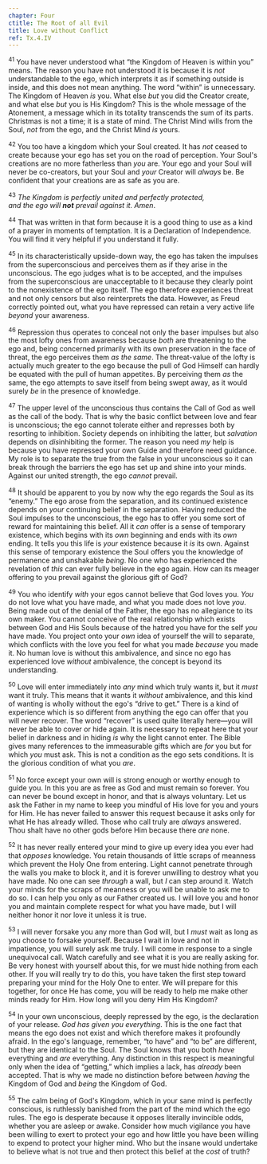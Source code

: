 ```yaml
---
chapter: Four
ctitle: The Root of all Evil
title: Love without Conflict
ref: Tx.4.IV
---
```


<sup>41</sup> You have never understood what “the Kingdom of Heaven is within you”
means. The reason you have not understood it is because it is *not*
understandable to the ego, which interprets it as if something outside
is inside, and this does not mean anything. The word “within” is
unnecessary. The Kingdom of Heaven *is* you. What else *but* you did the
Creator create, and what else *but* you is His Kingdom? This is the
whole message of the Atonement, a message which in its totality
transcends the sum of its parts. Christmas is not a time; it is a state
of mind. The Christ Mind wills from the Soul, *not* from the ego, and
the Christ Mind *is* yours.

<sup>42</sup> You too have a kingdom which your Soul created. It has *not* ceased
to create because your ego has set you on the road of perception. Your
Soul's creations are no more fatherless than *you* are. Your ego and
your Soul will never be co-creators, but your Soul and *your* Creator
will *always* be. Be confident that your creations are as safe as you
are.

<sup>43</sup> *The Kingdom is perfectly united and perfectly protected,<br/>and the
ego will **not** prevail against it. Amen*.

<sup>44</sup> That was written in that form because it is a good thing to use as a
kind of a prayer in moments of temptation. It is a Declaration of
Independence. You will find it very helpful if you understand it fully.

<sup>45</sup> In its characteristically upside-down way, the ego has taken the
impulses from the superconscious and perceives them as if they arise in
the unconscious. The ego judges what is to be accepted, and the
impulses from the superconscious are unacceptable to it because they
clearly point to the nonexistence of the ego itself. The ego therefore
experiences threat and not only censors but also reinterprets the data.
However, as Freud correctly pointed out, what you have repressed can
retain a very active life *beyond* your awareness.

<sup>46</sup> Repression thus operates to conceal not only the baser impulses but
also the most lofty ones from awareness because *both* are threatening
to the ego and, being concerned primarily with its own preservation in
the face of threat, the ego perceives them *as the same*. The
threat-value of the lofty is actually much greater to the ego because
the pull of God Himself can hardly be equated with the pull of human
appetites. By perceiving them *as* the same, the ego attempts to save
itself from being swept away, as it would surely *be* in the presence
of knowledge.

<sup>47</sup> The upper level of the unconscious thus contains the Call of God as
well as the call of the body. That is why the basic conflict between
love and fear is unconscious; the ego cannot tolerate either and
represses both by resorting to inhibition. Society depends on
inhibiting the latter, but *salvation* depends on *dis*inhibiting the
former. The reason you need *my* help is because you have repressed
your own Guide and therefore need guidance. My role is to separate the
true from the false in your unconscious so it can break through the
barriers the ego has set up and shine into your minds. Against our
united strength, the ego *cannot* prevail.

<sup>48</sup> It should be apparent to you by now why the ego regards the Soul as
its “enemy.” The ego arose from the separation, and its continued
existence depends on *your* continuing belief in the separation. Having
reduced the Soul impulses to the unconscious, the ego has to offer you
some sort of reward for maintaining this belief. All it *can* offer is
a sense of temporary existence, which begins with its *own* beginning
and ends with its *own* ending. It tells you this life is *your*
existence because it *is* its own. Against this sense of temporary
existence the Soul offers you the knowledge of permanence and
unshakable *being*. No one who has experienced the revelation of *this*
can ever fully believe in the ego again. How can its meager offering to
you prevail against the glorious gift of God?

<sup>49</sup> You who identify *with* your egos cannot believe that God loves you.
*You* do not love what you have made, and what you made does not love
*you*. Being made out of the denial of the Father, the ego has no
allegiance to its own maker. You cannot conceive of the real
relationship which exists between God and His Souls because of the
hatred you have for the self *you* have made. You project onto your
*own* idea of yourself the will to separate, which conflicts with the
love you feel for what you made *because* you made it. No human love is
without this ambivalence, and since no ego has experienced love
*without* ambivalence, the concept is beyond its understanding.

<sup>50</sup> Love will enter immediately into *any* mind which truly wants it,
but it *must* want it truly. This means that it wants it *without*
ambivalence, and this kind of wanting is wholly without the ego's
“drive to get.” There is a kind of experience which is so different
from anything the ego can offer that you will never recover. The word
“recover” is used quite literally here—you will never be able to cover
or hide again. It is necessary to repeat here that your belief in
darkness and in hiding *is* why the light cannot enter. The Bible gives
many references to the immeasurable gifts which are *for* you but for
which *you* must ask. This is not a condition as the ego sets
conditions. It is the glorious condition of what you *are*.

<sup>51</sup> No force except your own will is strong enough or worthy enough to
guide you. In this you are as free as God and must remain so forever.
You can never be bound except in honor, and that is always voluntary.
Let us ask the Father in my name to keep you mindful of His love for
you and yours for Him. He has never failed to answer this request
because it asks only for what He has already willed. Those who call
truly are *always* answered. Thou shalt have no other gods before Him
because there *are* none.

<sup>52</sup> It has never really entered your mind to give up every idea you ever
had that *opposes* knowledge. You retain thousands of little scraps of
meanness which prevent the Holy One from entering. Light cannot
penetrate through the walls you make to block it, and it is forever
unwilling to destroy what you have made. No one can see *through* a
wall, but *I* can step around it. Watch your minds for the scraps of
meanness or you will be unable to ask me to do so. I can help you only
as our Father created us. I will love you and honor you and maintain
complete respect for what you have made, but I will neither honor it
nor love it unless it is true.

<sup>53</sup> I will never forsake you any more than God will, but I *must* wait
as long as you choose to forsake yourself. Because I wait in love and
not in impatience, you will surely ask me truly. I will come in
response to a single unequivocal call. Watch carefully and see what it
is you are really asking for. Be very honest with yourself about this,
for we must hide nothing from each other. If you will really try to do
this, you have taken the first step toward preparing your mind for the
Holy One to enter. We will prepare for this together, for once He has
come, you will be ready to help me make other minds ready for Him. How
long will you deny Him His Kingdom?

<sup>54</sup> In your own unconscious, deeply repressed by the ego, is the
declaration of your release. *God has given you everything*. This is
the one fact that means the ego does not exist and which therefore
makes it profoundly afraid. In the ego's language, remember, “to have”
and “to be” are different, but they are identical to the Soul. The Soul
knows that you both *have* everything and *are* everything. Any
distinction in this respect is meaningful only when the idea of
“getting,” which implies a lack, has *already* been accepted. That is
why we made no distinction before between *having* the Kingdom of God
and *being* the Kingdom of God.

<sup>55</sup> The calm being of God's Kingdom, which in your sane mind is
perfectly conscious, is ruthlessly banished from the part of the mind
which the ego rules. The ego is desperate because it opposes literally
invincible odds, whether you are asleep or awake. Consider how much
vigilance you have been willing to exert to protect your ego and how
little you have been willing to expend to protect your higher mind. Who
but the insane would undertake to believe what is not true and then
protect this belief at the *cost* of truth?

